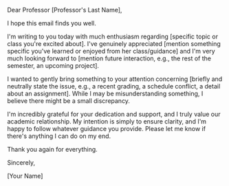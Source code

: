 Dear Professor [Professor's Last Name],

I hope this email finds you well.

I'm writing to you today with much enthusiasm regarding [specific topic or class you're excited about]. I've genuinely appreciated [mention something specific you've learned or enjoyed from her class/guidance] and I'm very much looking forward to [mention future interaction, e.g., the rest of the semester, an upcoming project].

I wanted to gently bring something to your attention concerning [briefly and neutrally state the issue, e.g., a recent grading, a schedule conflict, a detail about an assignment]. While I may be misunderstanding something, I believe there might be a small discrepancy.

I'm incredibly grateful for your dedication and support, and I truly value our academic relationship. My intention is simply to ensure clarity, and I'm happy to follow whatever guidance you provide. Please let me know if there's anything I can do on my end.

Thank you again for everything.

Sincerely,

[Your Name]